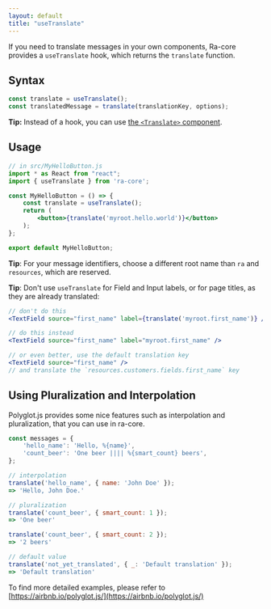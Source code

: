 ```yaml
---
layout: default
title: "useTranslate"
---
```


If you need to translate messages in your own components, Ra-core provides a `useTranslate` hook, which returns the `translate` function.

## Syntax

```jsx
const translate = useTranslate();
const translatedMessage = translate(translationKey, options);
```

**Tip:** Instead of a hook, you can use [the `<Translate>` component](./Translate.md).

## Usage

```jsx
// in src/MyHelloButton.js
import * as React from "react";
import { useTranslate } from 'ra-core';

const MyHelloButton = () => {
    const translate = useTranslate();
    return (
        <button>{translate('myroot.hello.world')}</button>
    );
};

export default MyHelloButton;
```

**Tip**: For your message identifiers, choose a different root name than `ra` and `resources`, which are reserved.

**Tip**: Don't use `useTranslate` for Field and Input labels, or for page titles, as they are already translated:

```jsx
// don't do this
<TextField source="first_name" label={translate('myroot.first_name')} />

// do this instead
<TextField source="first_name" label="myroot.first_name" />

// or even better, use the default translation key
<TextField source="first_name" />
// and translate the `resources.customers.fields.first_name` key
```

## Using Pluralization and Interpolation

Polyglot.js provides some nice features such as interpolation and pluralization, that you can use in ra-core.

```js
const messages = {
    'hello_name': 'Hello, %{name}',
    'count_beer': 'One beer |||| %{smart_count} beers',
};

// interpolation
translate('hello_name', { name: 'John Doe' });
=> 'Hello, John Doe.'

// pluralization
translate('count_beer', { smart_count: 1 });
=> 'One beer'

translate('count_beer', { smart_count: 2 });
=> '2 beers'

// default value
translate('not_yet_translated', { _: 'Default translation' });
=> 'Default translation'
```

To find more detailed examples, please refer to [https://airbnb.io/polyglot.js/](https://airbnb.io/polyglot.js/)
